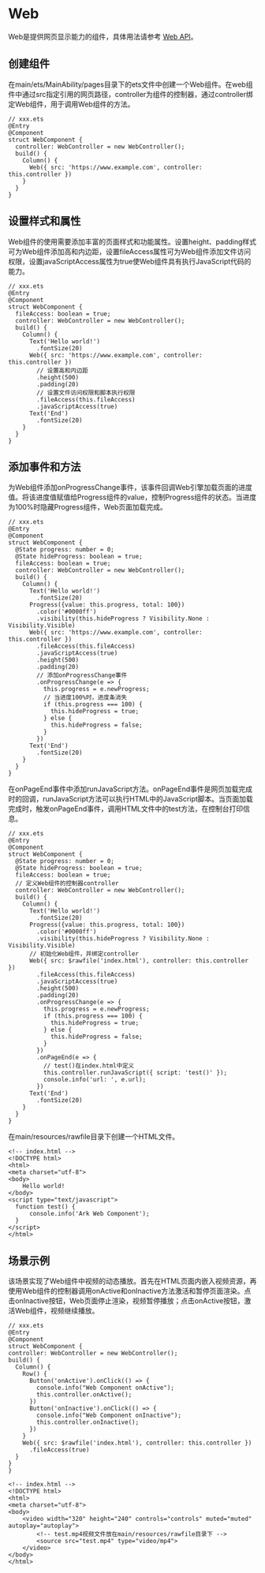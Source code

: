# Web

Web是提供网页显示能力的组件，具体用法请参考 [Web API](../reference/arkui-ts/ts-basic-components-web.md)。

## 创建组件

在main/ets/MainAbility/pages目录下的ets文件中创建一个Web组件。在web组件中通过src指定引用的网页路径，controller为组件的控制器，通过controller绑定Web组件，用于调用Web组件的方法。

  ```
  // xxx.ets
  @Entry
  @Component
  struct WebComponent {
    controller: WebController = new WebController();
    build() {
      Column() {
        Web({ src: 'https://www.example.com', controller: this.controller })
      }
    }
  }
  ```

## 设置样式和属性

Web组件的使用需要添加丰富的页面样式和功能属性。设置height、padding样式可为Web组件添加高和内边距，设置fileAccess属性可为Web组件添加文件访问权限，设置javaScriptAccess属性为true使Web组件具有执行JavaScript代码的能力。

```
// xxx.ets
@Entry
@Component
struct WebComponent {
  fileAccess: boolean = true;
  controller: WebController = new WebController();
  build() {
    Column() {
      Text('Hello world!')
        .fontSize(20)
      Web({ src: 'https://www.example.com', controller: this.controller })
        // 设置高和内边距
        .height(500)
        .padding(20)
        // 设置文件访问权限和脚本执行权限
        .fileAccess(this.fileAccess)
        .javaScriptAccess(true)
      Text('End')
        .fontSize(20)
    }
  }
}
```
## 添加事件和方法

为Web组件添加onProgressChange事件，该事件回调Web引擎加载页面的进度值。将该进度值赋值给Progress组件的value，控制Progress组件的状态。当进度为100%时隐藏Progress组件，Web页面加载完成。

```
// xxx.ets
@Entry
@Component
struct WebComponent {
  @State progress: number = 0;
  @State hideProgress: boolean = true;
  fileAccess: boolean = true;
  controller: WebController = new WebController();
  build() {
    Column() {
      Text('Hello world!')
        .fontSize(20)
      Progress({value: this.progress, total: 100})
        .color('#0000ff')
        .visibility(this.hideProgress ? Visibility.None : Visibility.Visible)
      Web({ src: 'https://www.example.com', controller: this.controller })
        .fileAccess(this.fileAccess)
        .javaScriptAccess(true)
        .height(500)
        .padding(20)
        // 添加onProgressChange事件
        .onProgressChange(e => {
          this.progress = e.newProgress;
          // 当进度100%时，进度条消失
          if (this.progress === 100) {
            this.hideProgress = true;
          } else {
            this.hideProgress = false;
          }
        })
      Text('End')
        .fontSize(20)
    }
  }
}
```
在onPageEnd事件中添加runJavaScript方法。onPageEnd事件是网页加载完成时的回调，runJavaScript方法可以执行HTML中的JavaScript脚本。当页面加载完成时，触发onPageEnd事件，调用HTML文件中的test方法，在控制台打印信息。

```
// xxx.ets
@Entry
@Component
struct WebComponent {
  @State progress: number = 0;
  @State hideProgress: boolean = true;
  fileAccess: boolean = true;
  // 定义Web组件的控制器controller
  controller: WebController = new WebController();
  build() {
    Column() {
      Text('Hello world!')
        .fontSize(20)
      Progress({value: this.progress, total: 100})
        .color('#0000ff')
        .visibility(this.hideProgress ? Visibility.None : Visibility.Visible)
      // 初始化Web组件，并绑定controller
      Web({ src: $rawfile('index.html'), controller: this.controller })
        .fileAccess(this.fileAccess)
        .javaScriptAccess(true)
        .height(500)
        .padding(20)
        .onProgressChange(e => {
          this.progress = e.newProgress;
          if (this.progress === 100) {
            this.hideProgress = true;
          } else {
            this.hideProgress = false;
          }
        })
        .onPageEnd(e => {
          // test()在index.html中定义
          this.controller.runJavaScript({ script: 'test()' });
          console.info('url: ', e.url);
        })
      Text('End')
        .fontSize(20)
    }
  }
}
```

在main/resources/rawfile目录下创建一个HTML文件。

```
<!-- index.html -->
<!DOCTYPE html>
<html>
<meta charset="utf-8">
<body>
    Hello world!
</body>
<script type="text/javascript">
  function test() {
      console.info('Ark Web Component');
  }
</script>
</html>
```
## 场景示例

该场景实现了Web组件中视频的动态播放。首先在HTML页面内嵌入视频资源，再使用Web组件的控制器调用onActive和onInactive方法激活和暂停页面渲染。点击onInactive按钮，Web页面停止渲染，视频暂停播放；点击onActive按钮，激活Web组件，视频继续播放。

  ```
  // xxx.ets
@Entry
@Component
struct WebComponent {
  controller: WebController = new WebController();
  build() {
    Column() {
      Row() {
        Button('onActive').onClick(() => {
          console.info("Web Component onActive");
          this.controller.onActive();
        })
        Button('onInactive').onClick(() => {
          console.info("Web Component onInactive");
          this.controller.onInactive();
        })
      }
      Web({ src: $rawfile('index.html'), controller: this.controller })
        .fileAccess(true)
    }
  }
}
  ```

  ```
  <!-- index.html -->
  <!DOCTYPE html>
  <html>
  <meta charset="utf-8">
  <body>
      <video width="320" height="240" controls="controls" muted="muted" autoplay="autoplay">
          <!-- test.mp4视频文件放在main/resources/rawfile目录下 -->
          <source src="test.mp4" type="video/mp4">
      </video>
  </body>
  </html>
  ```
